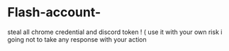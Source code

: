 # Flash-account-
steal all chrome credential and discord token ! ( use it with your own risk i going not to take any response with your action
